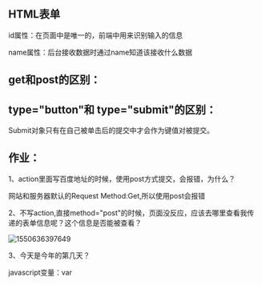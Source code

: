 ## HTML表单

id属性：在页面中是唯一的，前端中用来识别输入的信息

name属性：后台接收数据时通过name知道该接收什么数据

## get和post的区别：

## type="button"和 type="submit"的区别：

Submit对象只有在自己被单击后的提交中才会作为键值对被提交。 	

## 作业：

1、action里面写百度地址的时候，使用post方式提交，会报错，为什么？

网站和服务器默认的Request Method:Get,所以使用post会报错

2、不写action,直接method="post"的时候，页面没反应，应该去哪里查看我传递的表单信息呢？这个信息是否能被查看？

![1550636397649](C:\Users\Administrator\AppData\Local\Temp\1550636397649.png)

3、今天是今年的第几天？

javascript变量：var 